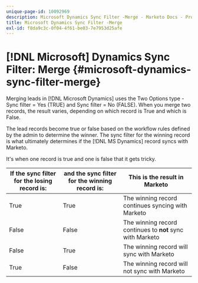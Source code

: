 ```yaml
---
unique-page-id: 10092969
description: Microsoft Dynamics Sync Filter -Merge - Marketo Docs - Product Documentation
title: Microsoft Dynamics Sync Filter -Merge
exl-id: f8da9c3c-0f04-4f61-be03-7e7953d25afe
---
```

# [!DNL Microsoft] Dynamics Sync Filter: Merge {#microsoft-dynamics-sync-filter-merge}

Merging leads in [!DNL Microsoft Dynamics] uses the Two Options type - Sync filter = Yes (TRUE) and Sync filter = No (FALSE). When you merge two records, the result varies, depending on which record is True and which is False.

The lead records become true or false based on the workflow rules defined by the admin to determine the winner. The sync filter for the winning record is what ultimately determines if the [!DNL MS Dynamics] record syncs with Marketo.

It's when one record is true and one is false that it gets tricky.

| If the sync filter for the losing record is: |and the sync filter for the winning record is: |This is the result in Marketo |
|---|---|---|
| True |True |The winning record continues syncing with Marketo |
| False |False |The winning record continues to **not** sync with Marketo |
| False |True |The winning record will sync with Marketo |
| True |False |The winning record will not sync with Marketo |
